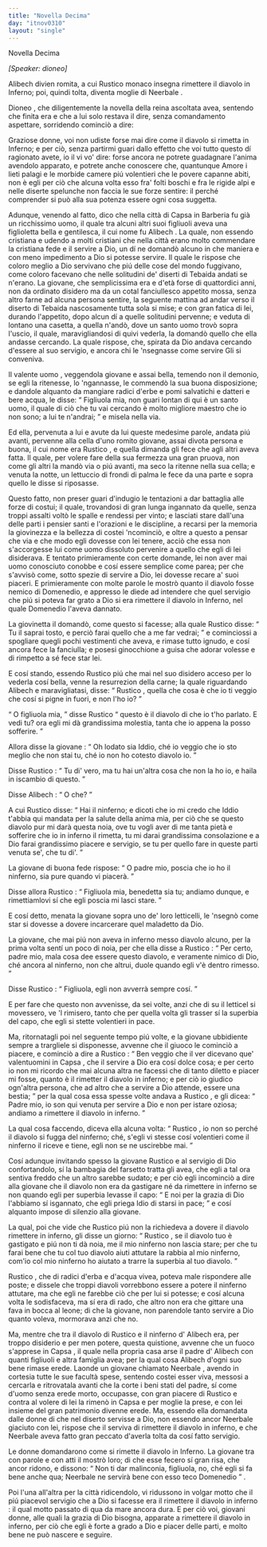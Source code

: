 ```yaml
---
title: "Novella Decima"
day: "itnov0310"
layout: "single"
---
```

<html>
 <head>
 </head>
 <body>
  <div id="nov0310" type="novella" who="dioneo">
   <head>
    Novella Decima
   </head>
   <p>
    <i>
     [Speaker: dioneo]
    </i>
   </p>
   <argument>
    <p>
     <milestone id="p03100001"/>
     <name persref="alibech" type="person">
      Alibech
     </name>
     divien romita, a cui
     <name persref="rustico" type="person">
      Rustico
     </name>
     monaco insegna rimettere il diavolo in Inferno; poi, quindi tolta, diventa moglie di
     <name persref="neerbale" type="person">
      Neerbale
     </name>
     .
    </p>
   </argument>
   <div3 type="commentary" who="author">
    <p>
     <milestone id="p03100002"/>
     <name persref="dioneo" type="person">
      Dioneo
     </name>
     , che diligentemente la novella della
     <name persref="neifile" type="person">
      reina
     </name>
     ascoltata avea, sentendo che finita era e che a lui solo restava il dire, senza comandamento aspettare, sorridendo cominci&ograve; a dire:
    </p>
   </div3>
   <div3 type="commentary" who="dioneo">
    <p>
     <milestone id="p03100003"/>
     Graziose donne, voi non udiste forse mai dire come il diavolo si rimetta in Inferno; e per ci&ograve;, senza partirmi guari dallo effetto che voi tutto questo d&iacute; ragionato avete, io il vi vo' dire: forse ancora ne potrete guadagnare l'anima avendolo apparato, e potrete anche conoscere che, quantunque Amore i lieti palagi e le morbide camere pi&uacute; volentieri che le povere capanne abiti, non &egrave; egli per ci&ograve; che alcuna volta esso fra' folti boschi e fra le rigide alpi e nelle diserte spelunche non faccia le sue forze sentire: il perch&eacute; comprender si pu&ograve; alla sua potenza essere ogni cosa suggetta.
    </p>
   </div3>
   <p>
    <milestone id="p03100004"/>
    Adunque, venendo al fatto, dico che nella citt&agrave; di
    <name placeref="gafsa" type="place">
     Capsa
    </name>
    in
    <name placeref="barberia" type="place">
     Barberia
    </name>
    fu gi&agrave; un ricchissimo uomo, il quale tra alcuni altri suoi figliuoli aveva una figlioletta bella e gentilesca, il cui nome fu
    <name persref="alibech" type="person">
     Alibech
    </name>
    .
    <milestone id="p03100005"/>
    La quale, non essendo cristiana e udendo a molti cristiani che nella citt&agrave; erano molto commendare la cristiana fede e il servire a Dio, un d&iacute; ne domand&ograve; alcuno in che maniera e con meno impedimento a Dio si potesse servire. Il quale le rispose che coloro meglio a Dio servivano che pi&uacute; delle cose del mondo fuggivano, come coloro facevano che nelle solitudini de' diserti di
    <name placeref="tebaide" type="place">
     Tebaida
    </name>
    andati se n'erano.
    <milestone id="p03100006"/>
    La giovane, che semplicissima era e d'et&agrave; forse di quattordici anni, non da ordinato disidero ma da un cotal fanciullesco appetito mossa, senza altro farne ad alcuna persona sentire, la seguente mattina ad andar verso il diserto di
    <name placeref="tebaide" type="place">
     Tebaida
    </name>
    nascosamente tutta sola si mise; e con gran fatica di lei, durando l'appetito, dopo alcun d&iacute; a quelle solitudini pervenne; e veduta di lontano una casetta, a quella n'and&ograve;, dove un
    <name persref="uomo-0310" type="person">
     santo uomo
    </name>
    trov&ograve; sopra l'uscio, il quale, maravigliandosi di quivi vederla, la domand&ograve; quello che ella andasse cercando.
    <milestone id="p03100007"/>
    La quale rispose, che, spirata da Dio andava cercando d'essere al suo servigio, e ancora chi le 'nsegnasse come servire Gli si conveniva.
   </p>
   <p>
    <milestone id="p03100008"/>
    Il
    <name persref="uomo-0310" type="person">
     valente uomo
    </name>
    , veggendola giovane e assai bella, temendo non il demonio, se egli la ritenesse, lo 'ngannasse, le commend&ograve; la sua buona disposizione; e dandole alquanto da mangiare radici d'erbe e pomi salvatichi e datteri e bere acqua, le disse:
    <q direct="unspecified" who="uomo-0310">
     Figliuola mia, non guari lontan di qui &egrave; un santo uomo, il quale di ci&ograve; che tu vai cercando &egrave; molto migliore maestro che io non sono; a lui te n'andrai;
    </q>
    e misela nella via.
   </p>
   <p>
    <milestone id="p03100009"/>
    Ed ella, pervenuta a lui e avute da lui queste medesime parole, andata pi&uacute; avanti, pervenne alla cella d'uno romito giovane, assai divota persona e buona, il cui nome era
    <name persref="rustico" type="person">
     Rustico
    </name>
    , e quella dimanda gli fece che agli altri aveva fatta. Il quale, per volere fare della sua fermezza una gran pruova, non come gli altri la mand&ograve; via o pi&uacute; avanti, ma seco la ritenne nella sua cella; e venuta la notte, un lettuccio di frondi di palma le fece da una parte e sopra quello le disse si riposasse.
   </p>
   <p>
    <milestone id="p03100010"/>
    Questo fatto, non preser guari d'indugio le tentazioni a dar battaglia alle forze di costui; il quale, trovandosi di gran lunga ingannato da quelle, senza troppi assalti volt&ograve; le spalle e rendessi per vinto; e lasciati stare dall'una delle parti i pensier santi e l'orazioni e le discipline, a recarsi per la memoria la giovinezza e la bellezza di costei 'ncominci&ograve;, e oltre a questo a pensar che via e che modo egli dovesse con lei tenere, acci&ograve; che essa non s'accorgesse lui come uomo dissoluto pervenire a quello che egli di lei disiderava.
    <milestone id="p03100011"/>
    E tentato primieramente con certe domande, lei non aver mai uomo conosciuto conobbe e cos&iacute; essere semplice come parea; per che s'avvis&ograve; come, sotto spezie di servire a Dio, lei dovesse recare a' suoi piaceri. E primieramente con molte parole le mostr&ograve; quanto il diavolo fosse nemico di Domenedio, e appresso le diede ad intendere che quel servigio che pi&uacute; si poteva far grato a Dio si era rimettere il diavolo in Inferno, nel quale Domenedio l'aveva dannato.
   </p>
   <p>
    <milestone id="p03100012"/>
    La giovinetta il domand&ograve;, come questo si facesse; alla quale
    <name persref="rustico" type="person">
     Rustico
    </name>
    disse:
    <q direct="unspecified" who="rustico">
     Tu il saprai tosto, e perci&ograve; farai quello che a me far vedrai;
    </q>
    e cominciossi a spogliare quegli pochi vestimenti che aveva, e rimase tutto ignudo, e cos&iacute; ancora fece la fanciulla; e posesi ginocchione a guisa che adorar volesse e di rimpetto a s&eacute; fece star lei.
   </p>
   <p>
    <milestone id="p03100013"/>
    E cos&iacute; stando, essendo
    <name persref="rustico" type="person">
     Rustico
    </name>
    pi&uacute; che mai nel suo disidero acceso per lo vederla cos&iacute; bella, venne la resurrezion della carne; la quale riguardando
    <name persref="alibech" type="person">
     Alibech
    </name>
    e maravigliatasi, disse:
    <q direct="unspecified" who="alibech">
     <name persref="rustico" type="person">
      Rustico
     </name>
     , quella che cosa &egrave; che io ti veggio che cos&iacute; si pigne in fuori, e non l'ho io?
    </q>
   </p>
   <p>
    <milestone id="p03100014"/>
    <q direct="unspecified" who="rustico">
     O figliuola mia,
    </q>
    disse
    <name persref="rustico" type="person">
     Rustico
    </name>
    <q direct="unspecified">
     questo &egrave; il diavolo di che io t'ho parlato. E vedi tu? ora egli mi d&agrave; grandissima molestia, tanta che io appena la posso sofferire.
    </q>
   </p>
   <p>
    <milestone id="p03100015"/>
    Allora disse la
    <name persref="alibech" type="person">
     giovane
    </name>
    :
    <q direct="unspecified" who="alibech">
     Oh lodato sia Iddio, ch&eacute; io veggio che io sto meglio che non stai tu, ch&eacute; io non ho cotesto diavolo io.
    </q>
   </p>
   <p>
    <milestone id="p03100016"/>
    Disse
    <name persref="rustico" type="person">
     Rustico
    </name>
    :
    <q direct="unspecified" who="rustico">
     Tu di' vero, ma tu hai un'altra cosa che non la ho io, e haila in iscambio di questo.
    </q>
   </p>
   <p>
    <milestone id="p03100017"/>
    Disse
    <name persref="alibech" type="person">
     Alibech
    </name>
    :
    <q direct="unspecified" who="alibech">
     O che?
    </q>
   </p>
   <p>
    <milestone id="p03100018"/>
    A cui
    <name persref="rustico" type="person">
     Rustico
    </name>
    disse:
    <q direct="unspecified" who="rustico">
     Hai il ninferno; e dicoti che io mi credo che Iddio t'abbia qui mandata per la salute della anima mia, per ci&ograve; che se questo diavolo pur mi dar&agrave; questa noia, ove tu vogli aver di me tanta piet&agrave; e sofferire che io in inferno il rimetta, tu mi darai grandissima consolazione e a Dio farai grandissimo piacere e servigio, se tu per quello fare in queste parti venuta se', che tu di'.
    </q>
   </p>
   <p>
    <milestone id="p03100019"/>
    La giovane di buona fede rispose:
    <q direct="unspecified" who="alibech">
     O padre mio, poscia che io ho il ninferno, sia pure quando vi piacer&agrave;.
    </q>
   </p>
   <p>
    <milestone id="p03100020"/>
    Disse allora
    <name persref="rustico" type="person">
     Rustico
    </name>
    :
    <q direct="unspecified" who="rustico">
     Figliuola mia, benedetta sia tu; andiamo dunque, e rimettiamlovi s&iacute; che egli poscia mi lasci stare.
    </q>
   </p>
   <p>
    <milestone id="p03100021"/>
    E cos&iacute; detto, menata la giovane sopra uno de' loro letticelli, le 'nsegn&ograve; come star si dovesse a dovere incarcerare quel maladetto da Dio.
   </p>
   <p>
    <milestone id="p03100022"/>
    La giovane, che mai pi&uacute; non aveva in inferno messo diavolo alcuno, per la prima volta sent&iacute; un poco di noia, per che ella disse a
    <name persref="rustico" type="person">
     Rustico
    </name>
    :
    <q direct="unspecified" who="rustico">
     Per certo, padre mio, mala cosa dee essere questo diavolo, e veramente nimico di Dio, ch&eacute; ancora al ninferno, non che altrui, duole quando egli v'&egrave; dentro rimesso.
    </q>
   </p>
   <p>
    <milestone id="p03100023"/>
    Disse
    <name persref="rustico" type="person">
     Rustico
    </name>
    :
    <q direct="unspecified" who="rustico">
     Figliuola, egli non avverr&agrave; sempre cos&iacute;.
    </q>
   </p>
   <p>
    <milestone id="p03100024"/>
    E per fare che questo non avvenisse, da sei volte, anzi che di su il letticel si movessero, ve 'l rimisero, tanto che per quella volta gli trasser s&iacute; la superbia del capo, che egli si stette volentieri in pace.
   </p>
   <p>
    <milestone id="p03100025"/>
    Ma, ritornatagli poi nel seguente tempo pi&uacute; volte, e la giovane ubbidiente sempre a trargliele si disponesse, avvenne che il giuoco le cominci&ograve; a piacere, e cominci&ograve; a dire a
    <name persref="rustico" type="person">
     Rustico
    </name>
    :
    <q direct="unspecified" who="alibech">
     Ben veggio che il ver dicevano que' valentuomini in
     <name placeref="gafsa" type="place">
      Capsa
     </name>
     , che il servire a Dio era cos&iacute; dolce cosa; e per certo io non mi ricordo che mai alcuna altra ne facessi che di tanto diletto e piacer mi fosse, quanto &egrave; il rimetter il diavolo in inferno; e per ci&ograve; io giudico ogn'altra persona, che ad altro che a servire a Dio attende, essere una bestia;
    </q>
    <milestone id="p03100026"/>
    per la qual cosa essa spesse volte andava a
    <name persref="rustico" type="person">
     Rustico
    </name>
    , e gli dicea:
    <q direct="unspecified" who="alibech">
     Padre mio, io son qui venuta per servire a Dio e non per istare oziosa; andiamo a rimettere il diavolo in inferno.
    </q>
   </p>
   <p>
    <milestone id="p03100027"/>
    La qual cosa faccendo, diceva
    <name persref="alibech" type="person">
     ella
    </name>
    alcuna volta:
    <q direct="unspecified" who="alibech">
     <name persref="rustico" type="person">
      Rustico
     </name>
     , io non so perch&eacute; il diavolo si fugga del ninferno; ch&eacute;, s'egli vi stesse cos&iacute; volentieri come il ninferno il riceve e tiene, egli non se ne uscirebbe mai.
    </q>
   </p>
   <p>
    <milestone id="p03100028"/>
    Cos&iacute; adunque invitando spesso la giovane
    <name persref="rustico" type="person">
     Rustico
    </name>
    e al servigio di Dio confortandolo, s&iacute; la bambagia del farsetto tratta gli avea, che egli a tal ora sentiva freddo che un altro sarebbe sudato; e per ci&ograve; egli incominci&ograve; a dire alla giovane che il diavolo non era da gastigare n&eacute; da rimettere in inferno se non quando egli per superbia levasse il capo:
    <q direct="unspecified" who="rustico">
     E noi per la grazia di Dio l'abbiamo s&iacute; isgannato, che egli priega Idio di starsi in pace;
    </q>
    e cos&iacute; alquanto impose di silenzio alla giovane.
   </p>
   <p>
    <milestone id="p03100029"/>
    La qual, poi che vide che
    <name persref="rustico" type="person">
     Rustico
    </name>
    pi&uacute; non la richiedeva a dovere il diavolo rimettere in inferno, gli disse un giorno:
    <q direct="unspecified" who="alibech">
     <name persref="rustico" type="person">
      Rustico
     </name>
     , se il diavolo tuo &egrave; gastigato e pi&uacute; non ti d&agrave; noia, me il mio ninferno non lascia stare; per che tu farai bene che tu col tuo diavolo aiuti attutare la rabbia al mio ninferno, com'io col mio ninferno ho aiutato a trarre la superbia al tuo diavolo.
    </q>
   </p>
   <p>
    <milestone id="p03100030"/>
    <name persref="rustico" type="person">
     Rustico
    </name>
    , che di radici d'erba e d'acqua vivea, poteva male rispondere alle poste; e dissele che troppi diavoli vorrebbono essere a potere il ninferno attutare, ma che egli ne farebbe ci&ograve; che per lui si potesse; e cos&iacute; alcuna volta le sodisfaceva, ma s&iacute; era di rado, che altro non era che gittare una fava in bocca al leone; di che la giovane, non parendole tanto servire a Dio quanto voleva, mormorava anzi che no.
   </p>
   <p>
    <milestone id="p03100031"/>
    Ma, mentre che tra il diavolo di
    <name persref="rustico" type="person">
     Rustico
    </name>
    e il ninferno d'
    <name persref="alibech" type="person">
     Alibech
    </name>
    era, per troppo disiderio e per men potere, questa quistione, avvenne che un fuoco s'apprese in
    <name placeref="gafsa" type="place">
     Capsa
    </name>
    , il quale nella propria casa arse il padre d'
    <name persref="alibech" type="person">
     Alibech
    </name>
    con quanti figliuoli e altra famiglia avea; per la qual cosa
    <name persref="alibech" type="person">
     Alibech
    </name>
    d'ogni suo bene rimase erede.
    <milestone id="p03100032"/>
    Laonde un giovane chiamato
    <name persref="neerbale" type="person">
     Neerbale
    </name>
    , avendo in cortesia tutte le sue facult&agrave; spese, sentendo costei esser viva, messosi a cercarla e ritrovatala avanti che la corte i beni stati del padre, s&iacute; come d'uomo senza erede morto, occupasse, con gran piacere di
    <name persref="rustico" type="person">
     Rustico
    </name>
    e contra al volere di lei la rimen&ograve; in
    <name placeref="gafsa" type="place">
     Capsa
    </name>
    e per moglie la prese, e con lei insieme del gran patrimonio divenne erede.
    <milestone id="p03100033"/>
    Ma, essendo ella domandata dalle donne di che nel diserto servisse a Dio, non essendo ancor
    <name persref="neerbale" type="person">
     Neerbale
    </name>
    giaciuto con lei, rispose che il serviva di rimettere il diavolo in inferno, e che
    <name persref="neerbale" type="person">
     Neerbale
    </name>
    aveva fatto gran peccato d'averla tolta da cos&iacute; fatto servigio.
   </p>
   <p>
    <milestone id="p03100034"/>
    Le
    <name persref="donne-0310" type="person">
     donne
    </name>
    domandarono come si rimette il diavolo in Inferno. La giovane tra con parole e con atti il mostr&ograve; loro; di che esse fecero s&iacute; gran risa, che ancor ridono, e dissono:
    <q direct="unspecified" who="donne-0310">
     Non ti dar malinconia, figliuola, no, ch&eacute; egli si fa bene anche qua;
     <name persref="neerbale" type="person">
      Neerbale
     </name>
     ne servir&agrave; bene con esso teco Domenedio
    </q>
    .
   </p>
   <p>
    <milestone id="p03100035"/>
    Poi l'una all'altra per la citt&agrave; ridicendolo, vi ridussono in volgar motto che
    <seg type="proverb">
     il pi&uacute; piacevol servigio che a Dio si facesse era il rimettere il diavolo in inferno
    </seg>
    : il qual motto passato di qua da mare ancora dura. E per ci&ograve; voi, giovani donne, alle quali la grazia di Dio bisogna, apparate a rimettere il diavolo in inferno, per ci&ograve; che egli &egrave; forte a grado a Dio e piacer delle parti, e molto bene ne pu&ograve; nascere e seguire.
   </p>
  </div>
 </body>
</html>